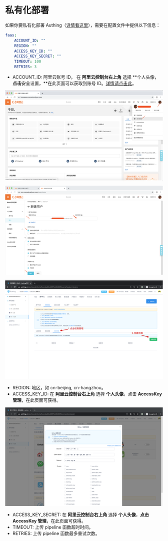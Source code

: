 # 私有化部署

如果你要私有化部署 Authing（[详情看这里](../../quickstart/deployment.md)），需要在配置文件中提供以下信息：

```yaml
faas:
    ACCOUNT_ID: ""
    REGION: ""
    ACCESS_KEY_ID: ""
    ACCESS_KEY_SECRET: ""
    TIMEOUT: 100
    RETRIES: 3
```

* ACCOUNT\_ID: 阿里云账号 ID， 在 **阿里云控制台右上角** 选择 **个人头像，**点击**安全设置，**在此页面可以获取到账号 ID。[详情请点击此](https://help.aliyun.com/document_detail/52984.html?spm=a2c4g.11186623.2.49.49772a364IfiEO#getAccountID)。

![](../../.gitbook/assets/image%20%28121%29.png)

![](../../.gitbook/assets/image%20%28155%29.png)

![](../../.gitbook/assets/image%20%28318%29.png)

* REGION: 地区，如 cn-beijing, cn-hangzhou。
* ACCESS\_KEY\_ID: 在 **阿里云控制台右上角** 选择 **个人头像**，点击 **AccessKey 管理**，在此页面可获得。

![](../../.gitbook/assets/image%20%28129%29.png)

* ACCESS\_KEY\_SECRET: 在 **阿里云控制台右上角** 选择 **个人头像**，**点击 AccessKey 管理**，在此页面可获得。
* TIMEOUT: 上传 pipeline 函数超时时间。
* RETRIES: 上传 pipeline 函数最多重试次数。



